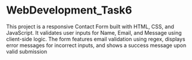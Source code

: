 # WebDevelopment_Task6
This project is a responsive Contact Form built with HTML, CSS, and JavaScript. It validates user inputs for Name, Email, and Message using client-side logic. The form features email validation using regex, displays error messages for incorrect inputs, and shows a success message upon valid submission
